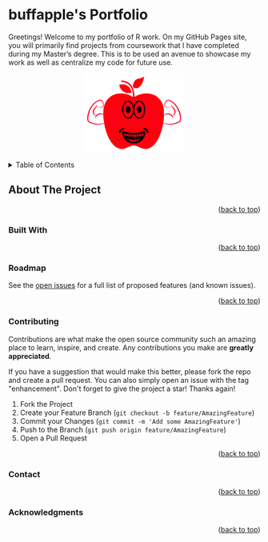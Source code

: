# buffapple's Portfolio

Greetings! Welcome to my portfolio of R work. On my GitHub Pages site, you will primarily find projects from coursework that I have completed during my Master’s degree. This is to be used an avenue to showcase my work as well as centralize my code for future use.


<p align="center">
  <img src="https://github.com/buffapples/Portfolio/blob/main/Portfolio-main/logo.png" />
</p>

<!-- TABLE OF CONTENTS -->
<details>
  <summary>Table of Contents</summary>
  <ol>
    <li>
      <a href="#about-the-project">About The Project</a>
      <ul>
        <li><a href="#built-with">Built With</a></li>
    <li><a href="#roadmap">Roadmap</a></li>
    <li><a href="#contributing">Contributing</a></li>
    <li><a href="#contact">Contact</a></li>
    <li><a href="#acknowledgments">Acknowledgments</a></li>
  </ol>
</details>



<!-- ABOUT THE PROJECT -->
## About The Project


<p align="right">(<a href="#readme-top">back to top</a>)</p>



### Built With

<p align="right">(<a href="#readme-top">back to top</a>)</p>




<!-- ROADMAP -->
### Roadmap

See the [open issues](https://github.com/buffapples/Portfolio/issues) for a full list of proposed features (and known issues).

<p align="right">(<a href="#readme-top">back to top</a>)</p>



<!-- CONTRIBUTING -->
### Contributing

Contributions are what make the open source community such an amazing place to learn, inspire, and create. Any contributions you make are **greatly appreciated**.

If you have a suggestion that would make this better, please fork the repo and create a pull request. You can also simply open an issue with the tag "enhancement".
Don't forget to give the project a star! Thanks again!

1. Fork the Project
2. Create your Feature Branch (`git checkout -b feature/AmazingFeature`)
3. Commit your Changes (`git commit -m 'Add some AmazingFeature'`)
4. Push to the Branch (`git push origin feature/AmazingFeature`)
5. Open a Pull Request

<p align="right">(<a href="#readme-top">back to top</a>)</p>




<!-- CONTACT -->
### Contact

<p align="right">(<a href="#readme-top">back to top</a>)</p>



<!-- ACKNOWLEDGMENTS -->
### Acknowledgments

<p align="right">(<a href="#readme-top">back to top</a>)</p>
